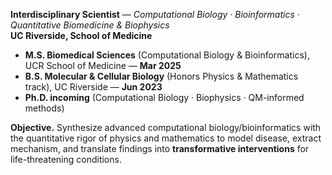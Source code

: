 
**Interdisciplinary Scientist** — *Computational Biology · Bioinformatics · Quantitative Biomedicine & Biophysics*  
**UC Riverside, School of Medicine**

- **M.S. Biomedical Sciences** (Computational Biology & Bioinformatics), UCR School of Medicine — **Mar 2025**  
- **B.S. Molecular & Cellular Biology** (Honors Physics & Mathematics track), UC Riverside — **Jun 2023**  
- **Ph.D. incoming** (Computational Biology · Biophysics · QM-informed methods)

**Objective.** Synthesize advanced computational biology/bioinformatics with the quantitative rigor of physics and mathematics to model disease, extract mechanism, and translate findings into **transformative interventions** for life-threatening conditions.






